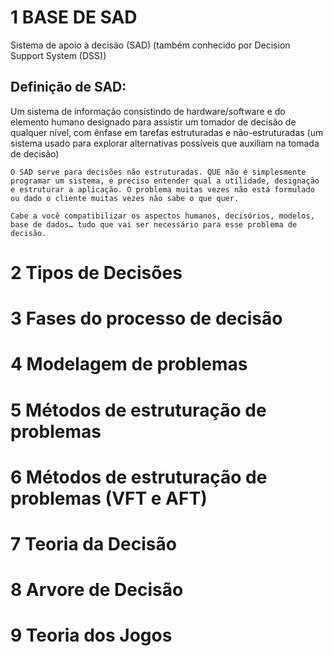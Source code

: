#  1 BASE DE SAD

Sistema de apoio à decisão (SAD) (também conhecido por Decision Support System (DSS))

## Definição de SAD:

Um sistema de informação consistindo de hardware/software e do elemento humano designado para assistir um tomador de decisão de qualquer nível, com ênfase em tarefas estruturadas e não-estruturadas (um sistema usado para explorar alternativas possíveis que auxiliam na tomada de decisão)

```
O SAD serve para decisões não estruturadas. QUE não é simplesmente programar um sistema, é preciso entender qual a utilidade, designação e estruturar a aplicação. O problema muitas vezes não está formulado ou dado o cliente muitas vezes não sabe o que quer.
 
Cabe a você compatibilizar os aspectos humanos, decisórios, modelos, base de dados… tudo que vai ser necessário para esse problema de decisão.
```



# 2 Tipos de Decisões



# 3 Fases do processo de decisão



# 4 Modelagem de problemas




# 5 Métodos de estruturação de problemas




# 6 Métodos de estruturação de problemas (VFT e AFT)



# 7 Teoria da Decisão 




# 8 Arvore de Decisão


# 9 Teoria dos Jogos
